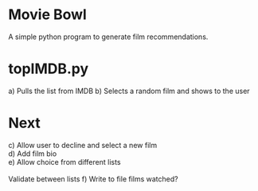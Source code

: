 Movie Bowl
==========
A simple python program to generate film recommendations.

topIMDB.py
===
a) Pulls the list from IMDB
b) Selects a random film and shows to the user


Next
===
c) Allow user to decline and select a new film<br>
d) Add film bio <br>
e) Allow choice from different lists <br>  
    Validate between lists
f) Write to file films watched?
